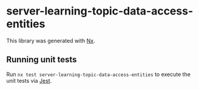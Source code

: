 # server-learning-topic-data-access-entities

This library was generated with [Nx](https://nx.dev).

## Running unit tests

Run `nx test server-learning-topic-data-access-entities` to execute the unit tests via [Jest](https://jestjs.io).

